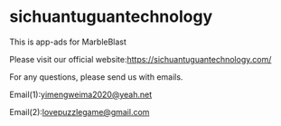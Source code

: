 # sichuantuguantechnology

This is app-ads for MarbleBlast

Please visit our official website:https://sichuantuguantechnology.com/

For any questions, please send us with emails.

Email(1):yimengweima2020@yeah.net

Email(2):lovepuzzlegame@gmail.com
